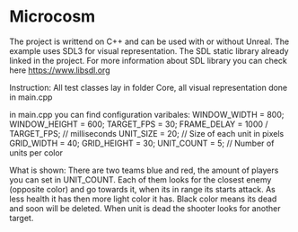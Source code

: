 # Microcosm
The project is writtend on C++ and can be used with or without Unreal.
The example uses SDL3 for visual representation. The SDL static library already linked in the project.
For more information about SDL library you can check here https://www.libsdl.org

Instruction:
All test classes lay in folder Core, all visual representation done in main.cpp

in main.cpp you can find configuration varibales:
WINDOW_WIDTH = 800;
WINDOW_HEIGHT = 600;
TARGET_FPS = 30;
FRAME_DELAY = 1000 / TARGET_FPS; // milliseconds
UNIT_SIZE = 20; // Size of each unit in pixels
GRID_WIDTH = 40;
GRID_HEIGHT = 30;
UNIT_COUNT = 5; // Number of units per color

What is shown:
There are two teams blue and red,  the amount of players you can set in UNIT_COUNT.
Each of them looks for the closest enemy (opposite color) and go towards it, when its in range its starts attack.
As less health it has then more light color it has. Black color means its dead and soon will be deleted.
When unit is dead the shooter looks for another target.